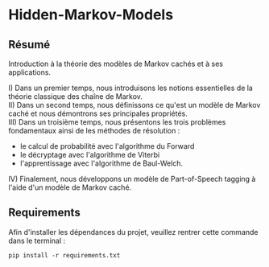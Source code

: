 # Hidden-Markov-Models

## Résumé

Introduction à la théorie des modèles de Markov cachés et à ses applications.  

I) Dans un premier temps, nous introduisons les notions essentielles de la théorie classique des chaîne de Markov.  
II) Dans un second temps, nous définissons ce qu'est un modèle de Markov caché et nous démontrons ses principales propriétés.   
III) Dans un troisième temps, nous présentons les trois problèmes fondamentaux ainsi de les méthodes de résolution : 
* le calcul de probabilité avec l'algorithme du Forward
* le décryptage avec l'algorithme de Viterbi
* l'apprentissage avec l'algorithme de Baul-Welch. 

IV) Finalement, nous développons un modèle de Part-of-Speech tagging à l'aide d'un modèle de Markov caché.

## Requirements

Afin d'installer les dépendances du projet, veuillez rentrer cette commande dans le terminal : 

```
pip install -r requirements.txt
```
